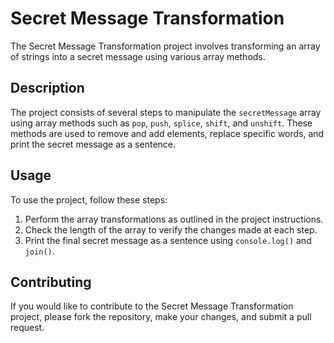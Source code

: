 # Secret Message Transformation

The Secret Message Transformation project involves transforming an array of strings into a secret message using various array methods.

## Description

The project consists of several steps to manipulate the `secretMessage` array using array methods such as `pop`, `push`, `splice`, `shift`, and `unshift`. These methods are used to remove and add elements, replace specific words, and print the secret message as a sentence.

## Usage

To use the project, follow these steps:
1. Perform the array transformations as outlined in the project instructions.
2. Check the length of the array to verify the changes made at each step.
3. Print the final secret message as a sentence using `console.log()` and `join()`.

## Contributing

If you would like to contribute to the Secret Message Transformation project, please fork the repository, make your changes, and submit a pull request.
